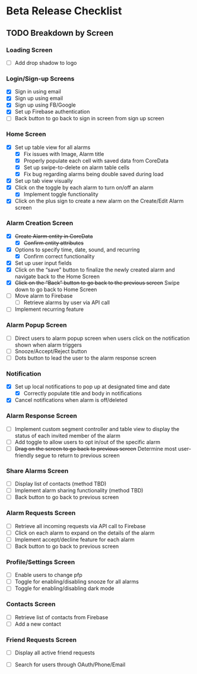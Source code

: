 # Beta Release Checklist

## TODO Breakdown by Screen

### Loading Screen
- [ ] Add drop shadow to logo

### Login/Sign-up Screens
- [x] Sign in using email
- [x] Sign up using email
- [x] Sign up using FB/Google
- [x] Set up Firebase authentication
- [ ] Back button to go back to sign in screen from sign up screen

### Home Screen
- [x] Set up table view for all alarms
    - [x] Fix issues with Image, Alarm title
    - [x] Properly populate each cell with saved data from CoreData
    - [x] Set up swipe-to-delete on alarm table cells
    - [x] Fix bug regarding alarms being double saved during load
- [x] Set up tab view visually
- [x] Click on the toggle by each alarm to turn on/off an alarm
    - [x] Implement toggle functionality
- [x] Click on the plus sign to create a new alarm on the Create/Edit Alarm screen

### Alarm Creation Screen
- [x] ~~Create Alarm entity in CoreData~~
    - [x] ~~Confirm entity attributes~~
- [x] Options to specify time, date, sound, and recurring
    - [x] Confirm correct functionality
- [x] Set up user input fields
- [x] Click on the “save” button to finalize the newly created alarm and navigate back to the Home Screen
- [x] ~~Click on the “Back” button to go back to the previous screen~~ Swipe down to go back to Home Screen
- [ ] Move alarm to Firebase
    - [ ] Retrieve alarms by user via API call
- [ ] Implement recurring feature

### Alarm Popup Screen
- [ ] Direct users to alarm popup screen when users click on the notification shown when alarm triggers
- [ ] Snooze/Accept/Reject button
- [ ] Dots button to lead the user to the alarm response screen

### Notification
- [x] Set up local notifications to pop up at designated time and date
    - [x] Correctly populate title and body in notifications
- [x] Cancel notifications when alarm is off/deleted

### Alarm Response Screen
- [ ] Implement custom segment controller and table view to display the status of each invited member of the alarm
- [ ] Add toggle to allow users to opt in/out of the specific alarm
- [ ] ~~Drag on the screen to go back to previous screen~~ Determine most user-friendly segue to return to previous screen

### Share Alarms Screen
- [ ] Display list of contacts (method TBD)
- [ ] Implement alarm sharing functionality (method TBD)
- [ ] Back button to go back to previous screen

### Alarm Requests Screen
- [ ] Retrieve all incoming requests via API call to Firebase
- [ ] Click on each alarm to expand on the details of the alarm
- [ ] Implement accept/decline feature for each alarm
- [ ] Back button to go back to previous screen

### Profile/Settings Screen
- [ ] Enable users to change pfp
- [ ] Toggle for enabling/disabling snooze for all alarms
- [ ] Toggle for enabling/disabling dark mode

### Contacts Screen
- [ ] Retrieve list of contacts from Firebase
- [ ] Add a new contact

### Friend Requests Screen
- [ ] Display all active friend requests
- [ ] Search for users through OAuth/Phone/Email

